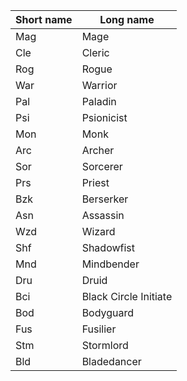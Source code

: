 | Short name | Long name             |
|------------|-----------------------|
| Mag        | Mage                  |
| Cle        | Cleric                |
| Rog        | Rogue                 |
| War        | Warrior               |
| Pal        | Paladin               |
| Psi        | Psionicist            |
| Mon        | Monk                  |
| Arc        | Archer                |
| Sor        | Sorcerer              |
| Prs        | Priest                |
| Bzk        | Berserker             |
| Asn        | Assassin              |
| Wzd        | Wizard                |
| Shf        | Shadowfist            |
| Mnd        | Mindbender            |
| Dru        | Druid                 |
| Bci        | Black Circle Initiate |
| Bod        | Bodyguard             |
| Fus        | Fusilier              |
| Stm        | Stormlord             |
| Bld        | Bladedancer           |
